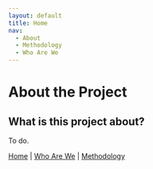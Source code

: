```yaml
---
layout: default
title: Home
nav: 
  - About
  - Methodology
  - Who Are We
---
```


# About the Project

## What is this project about?

To do.

[Home](index.md) | [Who Are We](who-are-we.md) | [Methodology](methodology.md)

